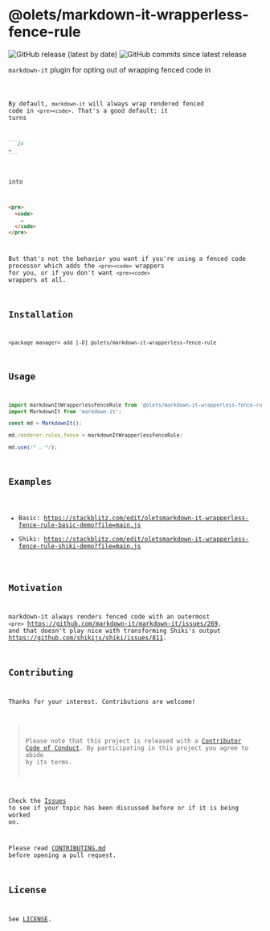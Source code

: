 # @olets/markdown-it-wrapperless-fence-rule

![GitHub release (latest by date)](https://img.shields.io/github/v/release/olets/markdown-it-wrapperless-fence-rule) ![GitHub commits since latest release](https://img.shields.io/github/commits-since/olets/markdown-it-wrapperless-fence-rule/latest)

`markdown-it` plugin for opting out of wrapping fenced code in <pre><code>

By default, `markdown-it` will always wrap rendered fenced code in `<pre><code>`. That's a good default: it turns

````md
```js
…
```
````

into

```html
<pre>
  <code>
    …
  </code>
</pre>
```

But that's not the behavior you want if you're using a fenced code processor which adds the `<pre><code>` wrappers for you, or if you don't want `<pre><code>` wrappers at all.

## Installation

```shell
<package manager> add [-D] @olets/markdown-it-wrapperless-fence-rule
```

## Usage

```js
import markdownItWrapperlessFenceRule from '@olets/markdown-it-wrapperless-fence-rule';
import MarkdownIt from 'markdown-it';

const md = MarkdownIt();

md.renderer.rules.fence = markdownItWrapperlessFenceRule;

md.use(/* … */);
```

## Examples

- Basic: https://stackblitz.com/edit/oletsmarkdown-it-wrapperless-fence-rule-basic-demo?file=main.js
- Shiki: https://stackblitz.com/edit/oletsmarkdown-it-wrapperless-fence-rule-shiki-demo?file=main.js

## Motivation

markdown-it always renders fenced code with an outermost `<pre>` https://github.com/markdown-it/markdown-it/issues/269, and that doesn't play nice with transforming Shiki's output https://github.com/shikijs/shiki/issues/811.

## Contributing

Thanks for your interest. Contributions are welcome!

> Please note that this project is released with a [Contributor Code of Conduct](https://github.com/olets/markdown-it-wrapperless-fence-rule/blob/main/CODE_OF_CONDUCT.md). By participating in this project you agree to abide by its terms.

Check the [Issues](https://github.com/olets/markdown-it-wrapperless-fence-rule/issues) to see if your topic has been discussed before or if it is being worked on.

Please read [CONTRIBUTING.md](https://github.com/olets/markdown-it-wrapperless-fence-rule/blob/main/CONTRIBUTING.md) before opening a pull request.

## License

See [LICENSE](./LICENSE).